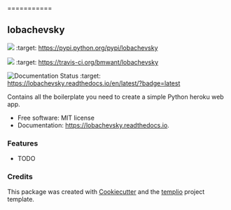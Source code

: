 ===========
## lobachevsky


![](https://img.shields.io/pypi/v/lobachevsky.svg)
:target: https://pypi.python.org/pypi/lobachevsky

![](https://img.shields.io/travis/bmwant/lobachevsky.svg)
 :target: https://travis-ci.org/bmwant/lobachevsky

![Documentation Status](https://readthedocs.org/projects/lobachevsky/badge/?version=latest)
:target: https://lobachevsky.readthedocs.io/en/latest/?badge=latest




Contains all the boilerplate you need to create a simple Python heroku web app.


* Free software: MIT license
* Documentation: https://lobachevsky.readthedocs.io.


### Features

* TODO

### Credits

This package was created with [Cookiecutter](https://github.com/audreyr/cookiecutter) and the 
[templio](https://github.com/bmwant/templio) project template.
